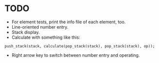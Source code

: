 # TODO

- For element tests, print the info file of each element, too.
- Line-oriented number entry.
- Stack display.
- Calculate with something like this:
```
push_stack(stack, calculate(pop_stack(stack), pop_stack(stack), op));
```
- Right arrow key to switch between number entry and operating.

